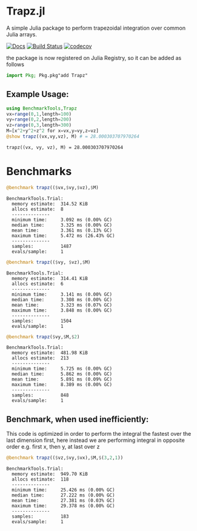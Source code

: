 # Trapz.jl
A simple Julia package to perform trapezoidal integration over common Julia arrays.

[![Docs](https://img.shields.io/badge/docs-latest-blue.svg)](https://pkg.julialang.org/docs/Trapz)
[![Build Status](https://travis-ci.com/francescoalemanno/Trapz.jl.svg?branch=master)](https://travis-ci.com/francescoalemanno/Trapz.jl)
[![codecov](https://codecov.io/gh/francescoalemanno/Trapz.jl/branch/master/graph/badge.svg)](https://codecov.io/gh/francescoalemanno/Trapz.jl)

the package is now registered on Julia Registry, so it can be added as follows
```julia
import Pkg; Pkg.pkg"add Trapz"
```


## Example Usage:



```julia
using BenchmarkTools,Trapz
vx=range(0,1,length=100)
vy=range(0,2,length=200)
vz=range(0,3,length=300)
M=[x^2+y^2+z^2 for x=vx,y=vy,z=vz]
@show trapz((vx,vy,vz), M) # = 28.000303707970264
```

    trapz((vx, vy, vz), M) = 28.000303707970264


# Benchmarks

```julia
@benchmark trapz(($vx,$vy,$vz),$M)
```

    BenchmarkTools.Trial:
      memory estimate:  314.52 KiB
      allocs estimate:  8
      --------------
      minimum time:     3.092 ms (0.00% GC)
      median time:      3.325 ms (0.00% GC)
      mean time:        3.361 ms (0.13% GC)
      maximum time:     5.472 ms (26.43% GC)
      --------------
      samples:          1487
      evals/sample:     1

```julia
@benchmark trapz(($vy, $vz),$M)
```

    BenchmarkTools.Trial:
      memory estimate:  314.41 KiB
      allocs estimate:  6
      --------------
      minimum time:     3.141 ms (0.00% GC)
      median time:      3.308 ms (0.00% GC)
      mean time:        3.323 ms (0.07% GC)
      maximum time:     3.848 ms (0.00% GC)
      --------------
      samples:          1504
      evals/sample:     1

```julia
@benchmark trapz($vy,$M,$2)
```

    BenchmarkTools.Trial:
      memory estimate:  481.98 KiB
      allocs estimate:  213
      --------------
      minimum time:     5.725 ms (0.00% GC)
      median time:      5.862 ms (0.00% GC)
      mean time:        5.891 ms (0.09% GC)
      maximum time:     8.389 ms (0.00% GC)
      --------------
      samples:          848
      evals/sample:     1


## Benchmark, when used inefficiently:

This code is optimized in order to perform the integral the fastest over the last dimension first, here instead we are performing integral in opposite order e.g. first x, then y, at last over z

```julia
@benchmark trapz(($vz,$vy,$vx),$M,$(3,2,1))
```

    BenchmarkTools.Trial:
      memory estimate:  949.70 KiB
      allocs estimate:  118
      --------------
      minimum time:     25.426 ms (0.00% GC)
      median time:      27.222 ms (0.00% GC)
      mean time:        27.381 ms (0.03% GC)
      maximum time:     29.378 ms (0.00% GC)
      --------------
      samples:          183
      evals/sample:     1
